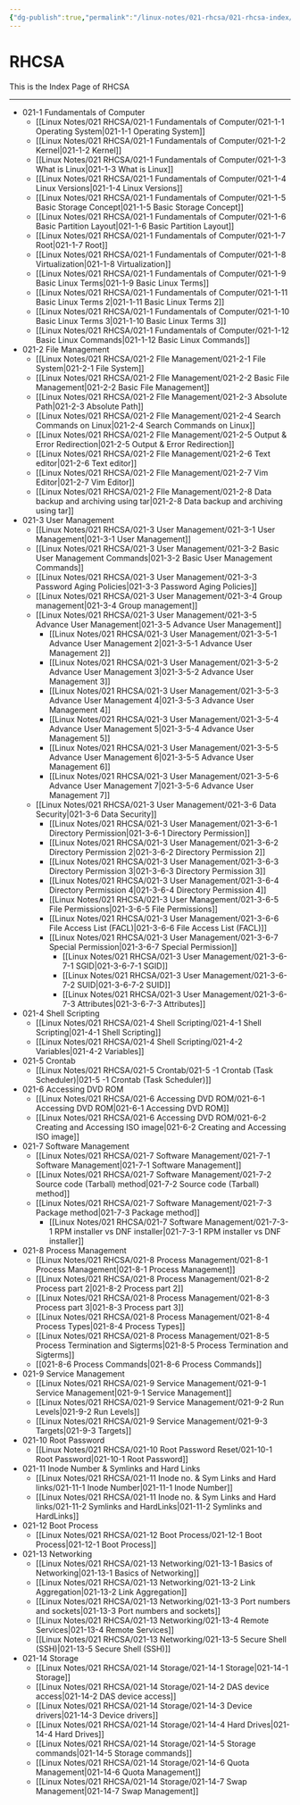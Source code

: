 ```yaml
---
{"dg-publish":true,"permalink":"/linux-notes/021-rhcsa/021-rhcsa-index/"}
---
```


# RHCSA

This is the Index Page of RHCSA

---

- 021-1 Fundamentals of Computer
	- [[Linux Notes/021 RHCSA/021-1 Fundamentals of Computer/021-1-1 Operating System\|021-1-1 Operating System]]
	- [[Linux Notes/021 RHCSA/021-1 Fundamentals of Computer/021-1-2 Kernel\|021-1-2 Kernel]]
	- [[Linux Notes/021 RHCSA/021-1 Fundamentals of Computer/021-1-3 What is Linux\|021-1-3 What is Linux]]
	- [[Linux Notes/021 RHCSA/021-1 Fundamentals of Computer/021-1-4 Linux Versions\|021-1-4 Linux Versions]]
	- [[Linux Notes/021 RHCSA/021-1 Fundamentals of Computer/021-1-5 Basic Storage Concept\|021-1-5 Basic Storage Concept]]
	- [[Linux Notes/021 RHCSA/021-1 Fundamentals of Computer/021-1-6 Basic Partition Layout\|021-1-6 Basic Partition Layout]]
	- [[Linux Notes/021 RHCSA/021-1 Fundamentals of Computer/021-1-7 Root\|021-1-7 Root]]
	- [[Linux Notes/021 RHCSA/021-1 Fundamentals of Computer/021-1-8 Virtualization\|021-1-8 Virtualization]]
	- [[Linux Notes/021 RHCSA/021-1 Fundamentals of Computer/021-1-9 Basic Linux Terms\|021-1-9 Basic Linux Terms]]
	- [[Linux Notes/021 RHCSA/021-1 Fundamentals of Computer/021-1-11 Basic Linux Terms 2\|021-1-11 Basic Linux Terms 2]]
	- [[Linux Notes/021 RHCSA/021-1 Fundamentals of Computer/021-1-10 Basic Linux Terms 3\|021-1-10 Basic Linux Terms 3]]
	- [[Linux Notes/021 RHCSA/021-1 Fundamentals of Computer/021-1-12 Basic Linux Commands\|021-1-12 Basic Linux Commands]]
-  021-2 File Management
	- [[Linux Notes/021 RHCSA/021-2 FIle Management/021-2-1 File System\|021-2-1 File System]]
	- [[Linux Notes/021 RHCSA/021-2 FIle Management/021-2-2 Basic File Management\|021-2-2 Basic File Management]]
	- [[Linux Notes/021 RHCSA/021-2 FIle Management/021-2-3 Absolute Path\|021-2-3 Absolute Path]]
	- [[Linux Notes/021 RHCSA/021-2 FIle Management/021-2-4 Search Commands on Linux\|021-2-4 Search Commands on Linux]]
	- [[Linux Notes/021 RHCSA/021-2 FIle Management/021-2-5 Output & Error Redirection\|021-2-5 Output & Error Redirection]]
	- [[Linux Notes/021 RHCSA/021-2 FIle Management/021-2-6 Text editor\|021-2-6 Text editor]]
	- [[Linux Notes/021 RHCSA/021-2 FIle Management/021-2-7 Vim Editor\|021-2-7 Vim Editor]]
	- [[Linux Notes/021 RHCSA/021-2 FIle Management/021-2-8 Data backup and archiving using tar\|021-2-8 Data backup and archiving using tar]]
- 021-3 User Management
	- [[Linux Notes/021 RHCSA/021-3 User Management/021-3-1 User Management\|021-3-1 User Management]]
	- [[Linux Notes/021 RHCSA/021-3 User Management/021-3-2 Basic User Management Commands\|021-3-2 Basic User Management Commands]] 
	- [[Linux Notes/021 RHCSA/021-3 User Management/021-3-3 Password Aging Policies\|021-3-3 Password Aging Policies]]
	- [[Linux Notes/021 RHCSA/021-3 User Management/021-3-4 Group management\|021-3-4 Group management]]
	- [[Linux Notes/021 RHCSA/021-3 User Management/021-3-5 Advance User Management\|021-3-5 Advance User Management]]
		- [[Linux Notes/021 RHCSA/021-3 User Management/021-3-5-1 Advance User Management 2\|021-3-5-1 Advance User Management 2]]
		- [[Linux Notes/021 RHCSA/021-3 User Management/021-3-5-2 Advance User Management 3\|021-3-5-2 Advance User Management 3]]
		- [[Linux Notes/021 RHCSA/021-3 User Management/021-3-5-3 Advance User Management 4\|021-3-5-3 Advance User Management 4]]
		- [[Linux Notes/021 RHCSA/021-3 User Management/021-3-5-4 Advance User Management 5\|021-3-5-4 Advance User Management 5]]
		- [[Linux Notes/021 RHCSA/021-3 User Management/021-3-5-5 Advance User Management 6\|021-3-5-5 Advance User Management 6]]
		- [[Linux Notes/021 RHCSA/021-3 User Management/021-3-5-6 Advance User Management 7\|021-3-5-6 Advance User Management 7]]
	- [[Linux Notes/021 RHCSA/021-3 User Management/021-3-6 Data Security\|021-3-6 Data Security]]
		- [[Linux Notes/021 RHCSA/021-3 User Management/021-3-6-1 Directory Permission\|021-3-6-1 Directory Permission]]
		- [[Linux Notes/021 RHCSA/021-3 User Management/021-3-6-2 Directory Permission 2\|021-3-6-2 Directory Permission 2]]
		- [[Linux Notes/021 RHCSA/021-3 User Management/021-3-6-3 Directory Permission 3\|021-3-6-3 Directory Permission 3]]
		- [[Linux Notes/021 RHCSA/021-3 User Management/021-3-6-4 Directory Permission 4\|021-3-6-4 Directory Permission 4]]
		- [[Linux Notes/021 RHCSA/021-3 User Management/021-3-6-5 File Permissions\|021-3-6-5 File Permissions]]
		- [[Linux Notes/021 RHCSA/021-3 User Management/021-3-6-6 File Access List (FACL)\|021-3-6-6 File Access List (FACL)]]
		- [[Linux Notes/021 RHCSA/021-3 User Management/021-3-6-7 Special Permission\|021-3-6-7 Special Permission]]
			- [[Linux Notes/021 RHCSA/021-3 User Management/021-3-6-7-1 SGID\|021-3-6-7-1 SGID]]
			- [[Linux Notes/021 RHCSA/021-3 User Management/021-3-6-7-2 SUID\|021-3-6-7-2 SUID]]
			- [[Linux Notes/021 RHCSA/021-3 User Management/021-3-6-7-3 Attributes\|021-3-6-7-3 Attributes]]
- 021-4 Shell Scripting
	- [[Linux Notes/021 RHCSA/021-4 Shell Scripting/021-4-1 Shell Scripting\|021-4-1 Shell Scripting]]
	- [[Linux Notes/021 RHCSA/021-4 Shell Scripting/021-4-2 Variables\|021-4-2 Variables]]
- 021-5 Crontab
	- [[Linux Notes/021 RHCSA/021-5 Crontab/021-5 -1 Crontab (Task Scheduler)\|021-5 -1 Crontab (Task Scheduler)]]
- 021-6 Accessing DVD ROM
	- [[Linux Notes/021 RHCSA/021-6 Accessing DVD ROM/021-6-1 Accessing DVD ROM\|021-6-1 Accessing DVD ROM]]
	- [[Linux Notes/021 RHCSA/021-6 Accessing DVD ROM/021-6-2 Creating and Accessing ISO image\|021-6-2 Creating and Accessing ISO image]]
- 021-7 Software Management
	- [[Linux Notes/021 RHCSA/021-7 Software Management/021-7-1 Software Management\|021-7-1 Software Management]]
	- [[Linux Notes/021 RHCSA/021-7 Software Management/021-7-2 Source code (Tarball) method\|021-7-2 Source code (Tarball) method]]
	- [[Linux Notes/021 RHCSA/021-7 Software Management/021-7-3 Package method\|021-7-3 Package method]]
		- [[Linux Notes/021 RHCSA/021-7 Software Management/021-7-3-1 RPM installer vs DNF installer\|021-7-3-1 RPM installer vs DNF installer]]
- 021-8 Process Management
	- [[Linux Notes/021 RHCSA/021-8 Process Management/021-8-1 Process Management\|021-8-1 Process Management]]
	- [[Linux Notes/021 RHCSA/021-8 Process Management/021-8-2 Process part 2\|021-8-2 Process part 2]]
	- [[Linux Notes/021 RHCSA/021-8 Process Management/021-8-3 Process part 3\|021-8-3 Process part 3]]
	- [[Linux Notes/021 RHCSA/021-8 Process Management/021-8-4 Process Types\|021-8-4 Process Types]]
	- [[Linux Notes/021 RHCSA/021-8 Process Management/021-8-5 Process Termination and Sigterms\|021-8-5 Process Termination and Sigterms]]
	- [[021-8-6 Process Commands\|021-8-6 Process Commands]]
- 021-9 Service Management
	- [[Linux Notes/021 RHCSA/021-9 Service Management/021-9-1 Service Management\|021-9-1 Service Management]]
	- [[Linux Notes/021 RHCSA/021-9 Service Management/021-9-2 Run Levels\|021-9-2 Run Levels]]
	- [[Linux Notes/021 RHCSA/021-9 Service Management/021-9-3 Targets\|021-9-3 Targets]]
- 021-10 Root Password
	- [[Linux Notes/021 RHCSA/021-10 Root Password Reset/021-10-1 Root Password\|021-10-1 Root Password]]
- 021-11 Inode Number & Symlinks and Hard Links
	- [[Linux Notes/021 RHCSA/021-11 Inode no. & Sym Links and Hard links/021-11-1 Inode Number\|021-11-1 Inode Number]]
	- [[Linux Notes/021 RHCSA/021-11 Inode no. & Sym Links and Hard links/021-11-2 Symlinks and HardLinks\|021-11-2 Symlinks and HardLinks]]
- 021-12 Boot Process
	- [[Linux Notes/021 RHCSA/021-12 Boot Process/021-12-1 Boot Process\|021-12-1 Boot Process]]
- 021-13 Networking
	- [[Linux Notes/021 RHCSA/021-13 Networking/021-13-1 Basics of Networking\|021-13-1 Basics of Networking]]
	- [[Linux Notes/021 RHCSA/021-13 Networking/021-13-2 Link Aggregation\|021-13-2 Link Aggregation]]
	- [[Linux Notes/021 RHCSA/021-13 Networking/021-13-3 Port numbers and sockets\|021-13-3 Port numbers and sockets]]
	- [[Linux Notes/021 RHCSA/021-13 Networking/021-13-4 Remote Services\|021-13-4 Remote Services]]
	- [[Linux Notes/021 RHCSA/021-13 Networking/021-13-5 Secure Shell (SSH)\|021-13-5 Secure Shell (SSH)]]
- 021-14 Storage
	- [[Linux Notes/021 RHCSA/021-14 Storage/021-14-1 Storage\|021-14-1 Storage]]
	- [[Linux Notes/021 RHCSA/021-14 Storage/021-14-2 DAS device access\|021-14-2 DAS device access]]
	- [[Linux Notes/021 RHCSA/021-14 Storage/021-14-3 Device drivers\|021-14-3 Device drivers]]
	- [[Linux Notes/021 RHCSA/021-14 Storage/021-14-4 Hard Drives\|021-14-4 Hard Drives]]
	- [[Linux Notes/021 RHCSA/021-14 Storage/021-14-5 Storage commands\|021-14-5 Storage commands]]
	- [[Linux Notes/021 RHCSA/021-14 Storage/021-14-6 Quota Management\|021-14-6 Quota Management]]
	- [[Linux Notes/021 RHCSA/021-14 Storage/021-14-7 Swap Management\|021-14-7 Swap Management]]
